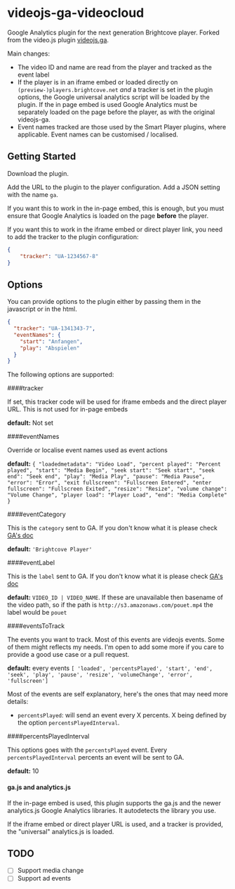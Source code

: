 # videojs-ga-videocloud

Google Analytics plugin for the next generation Brightcove player. Forked from the video.js plugin [videojs.ga](https://github.com/mickey/videojs-ga).

Main changes:

- The video ID and name are read from the player and tracked as the event label
- If the player is in an iframe embed or loaded directly on `(preview-)players.brightcove.net` *and* a tracker is set in the plugin options, the Google universal analytics script will be loaded by the plugin. If the in page embed is used Google Analytics must be separately loaded on the page before the player, as with the original videojs-ga.
- Event names tracked are those used by the Smart Player plugins, where applicable. Event names can be customised / localised.

## Getting Started
Download the plugin.

Add the URL to the plugin to the player configuration. Add a JSON setting with the name `ga`.

If you want this to work in the in-page embed, this is enough, but you must ensure that Google Analytics is loaded on the page **before** the player.

If you want this to work in the iframe embed or direct player link, you need to add the tracker to the plugin configuration:

```json
{
    "tracker": "UA-1234567-8"
}
```

## Options

You can provide options to the plugin either by passing them in the javascript or in the html.

```json
{
  "tracker": "UA-1341343-7",
  "eventNames": {
    "start": "Anfangen",
    "play": "Abspielen"
  }
}
```

The following options are supported:

####tracker

If set, this tracker code will be used for iframe embeds and the direct player URL. This is not used for in-page embeds

**default:** Not set

####eventNames

Override or localise event names used as event actions

**default:** ```{
  "loadedmetadata": "Video Load",
  "percent played": "Percent played",
  "start": "Media Begin",
  "seek start": "Seek start",
  "seek end": "Seek end",
  "play": "Media Play",
  "pause": "Media Pause",
  "error": "Error",
  "exit fullscreen": "Fullscreen Entered",
  "enter fullscreen": "Fullscreen Exited",
  "resize": "Resize",
  "volume change": "Volume Change",
  "player load": "Player Load",
  "end": "Media Complete"
}```

####eventCategory

This is the ```category``` sent to GA. If you don't know what it is please check [GA's doc](https://developers.google.com/analytics/devguides/collection/gajs/eventTrackerGuide)

**default:** ```'Brightcove Player'```

####eventLabel

This is the ```label``` sent to GA. If you don't know what it is please check [GA's doc](https://developers.google.com/analytics/devguides/collection/gajs/eventTrackerGuide)

**default:** `VIDEO_ID | VIDEO_NAME`. If these are unavailable then basename of the video path, so if the path is ```http://s3.amazonaws.com/pouet.mp4``` the label would be ```pouet```

####eventsToTrack

The events you want to track. Most of this events are videojs events. Some of them might reflects my needs.
I'm open to add some more if you care to provide a good use case or a pull request.

**default:** every events
  ```[ 'loaded', 'percentsPlayed', 'start', 'end', 'seek', 'play', 'pause', 'resize', 'volumeChange', 'error', 'fullscreen']```

Most of the events are self explanatory, here's the ones that may need more details:

- ```percentsPlayed```: will send an event every X percents. X being defined by the option ```percentsPlayedInterval```.

####percentsPlayedInterval

This options goes with the ```percentsPlayed``` event. Every ```percentsPlayedInterval``` percents an event will be sent to GA.

**default:** 10

#### ga.js and analytics.js

If the in-page embed is used, this plugin supports the ga.js and the newer analytics.js Google Analytics libraries. It autodetects the library you use.

If the iframe embed or direct player URL is used, and a tracker is provided, the "universal" analytics.js is loaded.

## TODO

- [ ] Support media change 
- [ ] Support ad events

